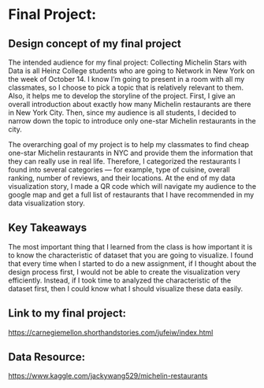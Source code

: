 # Final Project:
## Design concept of my final project
The intended audience for my final project: Collecting Michelin Stars with Data is all Heinz College students who are going to Network in New York on the week of October 14. I know I’m going to present in a room with all my classmates, so I choose to pick a topic that is relatively relevant to them. Also, it helps me to develop the storyline of the project. First, I give an overall introduction about exactly how many Michelin restaurants are there in New York City. Then, since my audience is all students, I decided to narrow down the topic to introduce only one-star Michelin restaurants in the city.

The overarching goal of my project is to help my classmates to find cheap one-star Michelin restaurants in NYC and provide them the information that they can really use in real life. Therefore, I categorized the restaurants I found into several categories — for example, type of cuisine, overall ranking, number of reviews, and their locations. At the end of my data visualization story, I made a QR code which will navigate my audience to the google map and get a full list of restaurants that I have recommended in my data visualization story. 

## Key Takeaways
The most important thing that I learned from the class is how important it is to know the characteristic of dataset that you are going to visualize. I found that every time when I started to do a new assignment, if I thought about the design process first, I would not be able to create the visualization very efficiently. Instead, if I took time to analyzed the characteristic of the dataset first, then I could know what I should visualize these data easily. 

## Link to my final project:
https://carnegiemellon.shorthandstories.com/jufeiw/index.html

## Data Resource:
https://www.kaggle.com/jackywang529/michelin-restaurants

